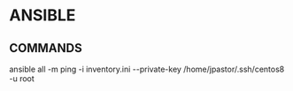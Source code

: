 # ANSIBLE

## COMMANDS

ansible all -m ping -i inventory.ini --private-key /home/jpastor/.ssh/centos8 -u root
